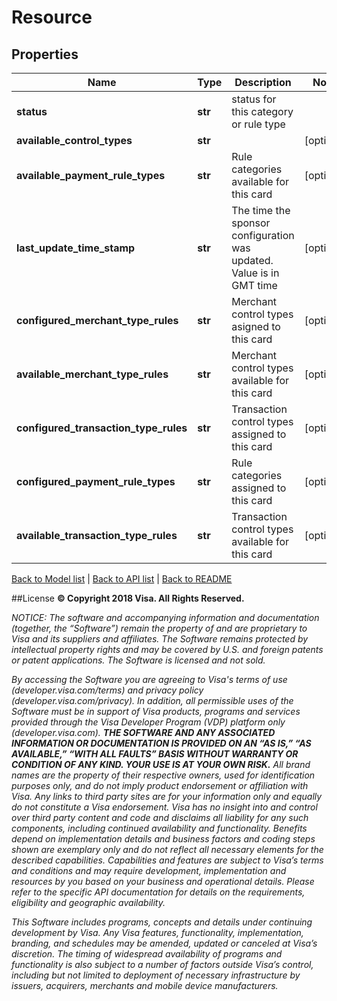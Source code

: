 # Resource

## Properties
Name | Type | Description | Notes
------------ | ------------- | ------------- | -------------
**status** | **str** | status for this category or rule type | 
**available_control_types** | **str** |  | [optional] 
**available_payment_rule_types** | **str** | Rule categories available for this card | [optional] 
**last_update_time_stamp** | **str** | The time the sponsor configuration was updated.  Value is in GMT time | [optional] 
**configured_merchant_type_rules** | **str** | Merchant control types asigned to this card | [optional] 
**available_merchant_type_rules** | **str** | Merchant control types available for this card | [optional] 
**configured_transaction_type_rules** | **str** | Transaction control types assigned to this card | [optional] 
**configured_payment_rule_types** | **str** | Rule categories assigned to this card | [optional] 
**available_transaction_type_rules** | **str** | Transaction control types available for this card | [optional] 

[Back to Model list](../README.md#documentation-for-models)   |   [Back to API list](../README.md#documentation-for-api-endpoints)   |   [Back to README](../README.md)



##License
**© Copyright 2018 Visa. All Rights Reserved.**

*NOTICE: The software and accompanying information and documentation (together, the “Software”) remain the property of
and are proprietary to Visa and its suppliers and affiliates. The Software remains protected by intellectual property
rights and may be covered by U.S. and foreign patents or patent applications. The Software is licensed and not sold.*

*By accessing the Software you are agreeing to Visa's terms of use (developer.visa.com/terms) and privacy policy (developer.visa.com/privacy).
In addition, all permissible uses of the Software must be in support of Visa products, programs and services provided
through the Visa Developer Program (VDP) platform only (developer.visa.com). **THE SOFTWARE AND ANY ASSOCIATED
INFORMATION OR DOCUMENTATION IS PROVIDED ON AN “AS IS,” “AS AVAILABLE,” “WITH ALL FAULTS” BASIS WITHOUT WARRANTY OR
CONDITION OF ANY KIND. YOUR USE IS AT YOUR OWN RISK.** All brand names are the property of their respective owners, used for identification purposes only, and do not imply
product endorsement or affiliation with Visa. Any links to third party sites are for your information only and equally
do not constitute a Visa endorsement. Visa has no insight into and control over third party content and code and disclaims
all liability for any such components, including continued availability and functionality. Benefits depend on implementation
details and business factors and coding steps shown are exemplary only and do not reflect all necessary elements for the
described capabilities. Capabilities and features are subject to Visa’s terms and conditions and may require development,
implementation and resources by you based on your business and operational details. Please refer to the specific
API documentation for details on the requirements, eligibility and geographic availability.*

*This Software includes programs, concepts and details under continuing development by Visa. Any Visa features,
functionality, implementation, branding, and schedules may be amended, updated or canceled at Visa’s discretion.
The timing of widespread availability of programs and functionality is also subject to a number of factors outside Visa’s control,
including but not limited to deployment of necessary infrastructure by issuers, acquirers, merchants and mobile device manufacturers.*